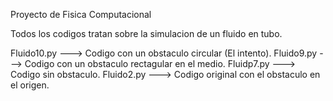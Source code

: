 Proyecto de Fisica Computacional

Todos los codigos tratan sobre la simulacion de un fluido en tubo. 

Fluido10.py ---> Codigo con un obstaculo circular (El intento).
Fluido9.py ---> Codigo con un obstaculo rectagular en el medio.
Fluidp7.py ---> Codigo sin obstaculo.
Fluido2.py ---> Codigo original con el obstaculo en el origen.
